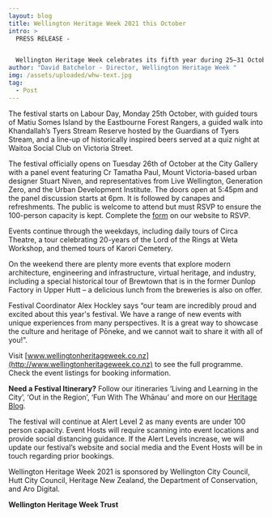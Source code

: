 ```yaml
---
layout: blog
title: Wellington Heritage Week 2021 this October
intro: >
  PRESS RELEASE -


  Wellington Heritage Week celebrates its fifth year during 25–31 October with over 60 events across the Wellington region’s five districts.
author: "David Batchelor - Director, Wellington Heritage Week "
img: /assets/uploaded/whw-text.jpg
tag:
  - Post
---
```

The festival starts on Labour Day, Monday 25th October, with guided tours of Matiu Somes Island by the Eastbourne Forest Rangers, a guided walk into Khandallah’s Tyers Stream Reserve hosted by the Guardians of Tyers Stream, and a line-up of historically inspired beers served at a quiz night at Waitoa Social Club on Victoria Street.

The festival officially opens on Tuesday 26th of October at the City Gallery with a panel event featuring Cr Tamatha Paul, Mount Victoria-based urban designer Stuart Niven, and representatives from Live Wellington, Generation Zero, and the Urban Development Institute. The doors open at 5:45pm and the panel discussion starts at 6pm. It is followed by canapes and refreshments. The public is welcome to attend but must RSVP to ensure the 100-person capacity is kept. Complete the [form](https://docs.google.com/forms/d/e/1FAIpQLSfdwS9E0BUvcFfxpstROISIDQygX6J7XnziKYdD95BSv94D1A/viewform) on our website to RSVP.

Events continue through the weekdays, including daily tours of Circa Theatre, a tour celebrating 20-years of the Lord of the Rings at Weta Workshop, and themed tours of Karori Cemetery.

On the weekend there are plenty more events that explore modern architecture, engineering and infrastructure, virtual heritage, and industry, including a special historical tour of Brewtown that is in the former Dunlop Factory in Upper Hutt – a delicious lunch from the breweries is also on offer.

Festival Coordinator Alex Hockley says “our team are incredibly proud and excited about this year's festival. We have a range of new events with unique experiences from many perspectives. It is a great way to showcase the culture and heritage of Pōneke, and we cannot wait to share it with all of you!”.

Visit [www.wellingtonheritageweek.co.nz](http://www.wellingtonheritageweek.co.nz) to see the full programme. Check the event listings for booking information.

**Need a Festival Itinerary?** Follow our itineraries ‘Living and Learning in the City’, ‘Out in the Region’, ‘Fun With The Whānau’ and more on our [Heritage Blog](https://wellingtonheritageweek.co.nz/blog).

The festival will continue at Alert Level 2 as many events are under 100 person capacity. Event Hosts will require scanning into event locations and provide social distancing guidance. If the Alert Levels increase, we will update our festival’s website and social media and the Event Hosts will be in touch regarding prior bookings.

Wellington Heritage Week 2021 is sponsored by Wellington City Council, Hutt City Council, Heritage New Zealand, the Department of Conservation, and Aro Digital.

**Wellington Heritage Week Trust**